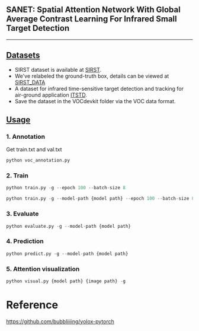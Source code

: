 ## SANET: Spatial Attention Network With Global Average Contrast Learning For Infrared Small Target Detection
---

## [Datasets](#Spatial-Attention-Network-With-Global-Average-Contrast-Learning)
- SIRST dataset is available at [SIRST](https://github.com/YimianDai/sirst).
- We've relabeled the ground-truth box, details can be viewed at [SIRST_DATA](./SIRST_DATA/)
- A dataset for infrared time-sensitive target detection and tracking for air-ground application [ITSTD](https://www.scidb.cn/en/detail?dataSetId=de971a1898774dc5921b68793817916e&dataSetType=journal).
- Save the dataset in the VOCdevkit folder via the VOC data format.

## [Usage](#Spatial-Attention-Network-With-Global-Average-Contrast-Learning)

### 1. Annotation
Get train.txt and val.txt
```python
python voc_annotation.py
```


### 2. Train
```python
python train.py -g --epoch 100 --batch-size 8
```


```python
python train.py -g --model-path {model path} --epoch 100 --batch-size 8
```

### 3. Evaluate
```python
python evaluate.py -g --model-path {model path}
```

### 4. Prediction
```python
python predict.py -g --model-path {model path}
```

### 5. Attention visualization
```python
python visual.py {model path} {image path} -g
```


# Reference
https://github.com/bubbliiiing/yolox-pytorch